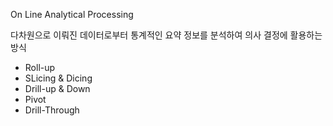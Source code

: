 On Line Analytical Processing

다차원으로 이뤄진 데이터로부터 통계적인 요약 정보를 분석하여 의사 결정에 활용하는 방식

- Roll-up
- SLicing & Dicing
- Drill-up & Down
- Pivot
- Drill-Through

